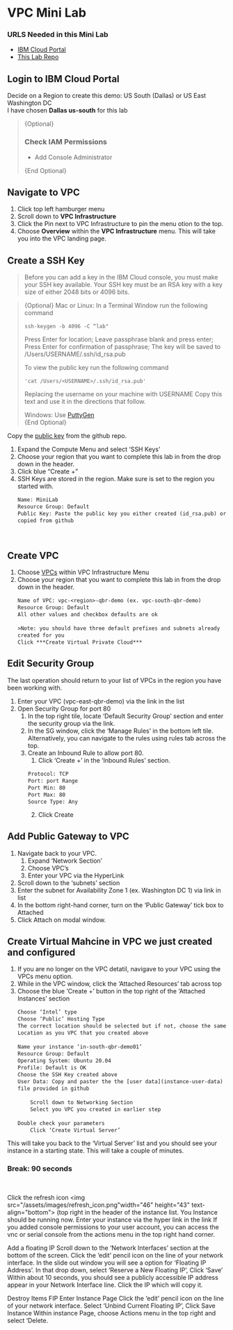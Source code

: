 # VPC Mini Lab
### URLS Needed in this Mini Lab
- [IBM Cloud Portal](http://cloud.ibm.com)
- [This Lab Repo](https://github.com/hslmith/vpc-mini-lab)



## Login to IBM Cloud Portal

Decide on a Region to create this demo: US South (Dallas) or US East Washington DC<br>
I have chosen **Dallas us-south** for this lab 


>{Optional}
>### Check IAM Permissions
> - Add Console Administrator
>
>{End Optional}



## Navigate to VPC
1. Click top left hamburger menu  
2. Scroll down to **VPC Infrastructure**
3. Click the Pin next to VPC Infrastructure to pin the menu otion to the top.
4. Choose **Overview** within the **VPC Infrastructure** menu. This will take you into the VPC landing page.


## Create a SSH Key
>Before you can add a key in the IBM Cloud console, you must make your SSH key available. Your SSH key must be an RSA key with a key size of either 2048 bits or 4096 bits.


>{Optional}
>Mac or Linux:
>In a Terminal Window run the following command
> ```
> ssh-keygen -b 4096 -C “lab"
> ```
>	Press Enter for location;
>	Leave passphrase blank and press enter;
>	Press Enter for confirmation of passphrase;
>The key will be saved to /Users/USERNAME/.ssh/id_rsa.pub
>
>To view the public key run the following command
> ```
> 'cat /Users/<USERNAME>/.ssh/id_rsa.pub'
> ```
>Replacing the username on your machine with USERNAME
> Copy this text and use it in the directions that follow.
>
> Windows: Use [PuttyGen](https://www.ssh.com/academy/ssh/putty/windows/puttygen)<br>
>{End Optional}

Copy the [public key](pubkey_rsa) from the github repo.

1. Expand the Compute Menu and select ‘SSH Keys’
2. Choose your region that you want to complete this lab in from the drop down in the header.
3. Click blue “Create +” 
4. SSH Keys are stored in the region. Make sure is set to the region you started with.
	```
	Name: MiniLab
	Resource Group: Default
	Public Key: Paste the public key you either created (id_rsa.pub) or copied from github
	```

<br>

## Create VPC

1. Choose [VPCs](https://cloud.ibm.com/vpc-ext/network/vpcs) within VPC Infrastructure Menu
2. Choose your region that you want to complete this lab in from the drop down in the header.
	```
	Name of VPC: vpc-<region>-qbr-demo (ex. vpc-south-qbr-demo)
	Resource Group: Default
	All other values and checkbox defaults are ok 

	>Note: you should have three default prefixes and subnets already created for you
	Click ***Create Virtual Private Cloud***
	```

## Edit Security Group
The last operation should return to your list of VPCs in the region you have been working with.<br>
1. Enter your VPC (vpc-east-qbr-demo) via the link in the list
2. Open Security Group for port 80
	1. In the top right tile, locate ‘Default Security Group’ section and enter the security group via the link.
 	2. In the SG window, click the ‘Manage Rules’ in the bottom left tile. Alternatively, you can navigate to the rules using rules tab across the top.
	3. Create an Inbound Rule to allow port 80.
		1. Click ‘Create +’ in the ‘Inbound Rules’ section.
		```
		Protocol: TCP
		Port: port Range
		Port Min: 80
		Port Max: 80
		Source Type: Any
		```
		2. Click Create




## Add Public Gateway to VPC
1. Navigate back to your VPC.
	1. Expand ‘Network Section’
	2. Choose VPC’s
	3. Enter your VPC via the HyperLink
2. Scroll down to the ‘subnets’ section
3. Enter the subnet for Availability Zone 1 (ex. Washington DC 1) via link in list
4. In the bottom right-hand corner, turn on the ‘Public Gateway’ tick box to Attached
5. Click Attach on modal window.

## Create Virtual Mahcine in VPC we just created and configured
1. If you are no longer on the VPC detatil, navigave to your VPC using the VPCs menu option.
2. While in the VPC window, click the ‘Attached Resources’ tab across top
3. Choose the blue ‘Create +’ button in the top right of the ‘Attached Instances’ section
	```
	Choose ‘Intel’ type
	Choose ‘Public’ Hosting Type
	The correct location should be selected but if not, choose the same Location as you VPC that you created above

	Name your instance ‘in-south-qbr-demo01’
	Resource Group: Default
	Operating System: Ubuntu 20.04
	Profile: Default is OK
	Choose the SSH Key created above
	User Data: Copy and paster the the [user data](instance-user-data) file provided in github
		
		Scroll down to Networking Section
		Select you VPC you created in earlier step

	Double check your parameters
		Click ‘Create Virtual Server’
	```
This will take you back to the ‘Virtual Server’ list and you should see your instance in a starting state.  This will take a couple of minutes.
<br>

### Break: 90 seconds

<br>

Click the refresh icon <img src="/assets/images/refresh_icon.png"width="46" height="43" text-align="bottom"> (top right in the header of the instance list.
You Instance should be running now.
Enter your instance via the hyper link in the link 
If you added console permissions to your user account, you can access the vnc or serial console from the actions menu in the top right hand corner.

Add a floating IP
Scroll down to the ‘Network Interfaces’ section at the bottom of the screen.
Click the ‘edit’ pencil icon on the line of your network interface.
In the slide out window you will see a option for ‘Floating IP Address’.  In that drop down, select ‘Reserve a New Floating IP’, Click ‘Save’
Within about 10 seconds, you should see a publicly accessible IP address appear in your Network Interface line.  Click the IP which will copy it.


Destroy Items
FIP
Enter Instance Page	
Click the ‘edit’ pencil icon on the line of your network interface.
Select ‘Unbind Current Floating IP’, Click Save
Instance
	Within instance Page, choose Actions menu in the top right and select ‘Delete.
 














